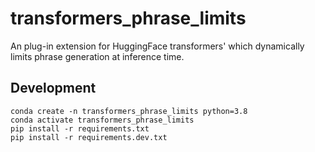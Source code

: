 # transformers_phrase_limits
An plug-in extension for HuggingFace transformers' which dynamically limits phrase generation at inference time.

## Development
```
conda create -n transformers_phrase_limits python=3.8
conda activate transformers_phrase_limits
pip install -r requirements.txt
pip install -r requirements.dev.txt
```